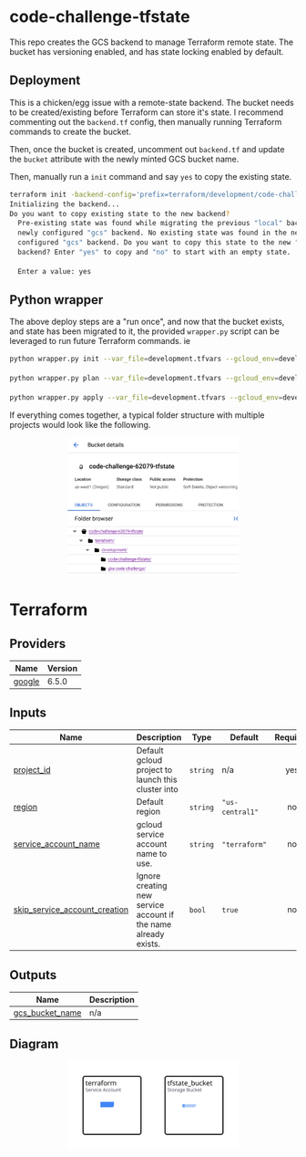 # code-challenge-tfstate

This repo creates the GCS backend to manage Terraform remote state. The bucket has versioning enabled, and has state locking enabled by default.

## Deployment

This is a chicken/egg issue with a remote-state backend. The bucket needs to be created/existing before Terraform can store it's state. I recommend commenting out the `backend.tf` config, then manually running Terraform commands to create the bucket. 

Then, once the bucket is created, uncomment out `backend.tf` and update the `bucket` attribute with the newly minted GCS bucket name.

Then, manually run a `init` command and say `yes` to copy the existing state.

```bash
terraform init -backend-config='prefix=terraform/development/code-challenge-tfstate/'
Initializing the backend...
Do you want to copy existing state to the new backend?
  Pre-existing state was found while migrating the previous "local" backend to the
  newly configured "gcs" backend. No existing state was found in the newly
  configured "gcs" backend. Do you want to copy this state to the new "gcs"
  backend? Enter "yes" to copy and "no" to start with an empty state.

  Enter a value: yes
```

## Python wrapper

The above deploy steps are a "run once", and now that the bucket exists, and state has been migrated to it, the provided `wrapper.py` script can be leveraged to run future Terraform commands. ie

```bash
python wrapper.py init --var_file=development.tfvars --gcloud_env=development --project_name=code-challenge-tfstate

python wrapper.py plan --var_file=development.tfvars --gcloud_env=development --project_name=code-challenge-tfstate

python wrapper.py apply --var_file=development.tfvars --gcloud_env=development --project_name=code-challenge-tfstate
```

If everything comes together, a typical folder structure with multiple projects would look like the following.


<div align=center>
<img src="remote-tfstate.png" alt="remote-tfstate" width="300"/>
</div>

<!-- BEGIN_TF_DOCS -->
# Terraform

## Providers

| Name | Version |
|------|---------|
| <a name="provider_google"></a> [google](#provider\_google) | 6.5.0 |

## Inputs

| Name | Description | Type | Default | Required |
|------|-------------|------|---------|:--------:|
| <a name="input_project_id"></a> [project\_id](#input\_project\_id) | Default gcloud project to launch this cluster into | `string` | n/a | yes |
| <a name="input_region"></a> [region](#input\_region) | Default region | `string` | `"us-central1"` | no |
| <a name="input_service_account_name"></a> [service\_account\_name](#input\_service\_account\_name) | gcloud service account name to use. | `string` | `"terraform"` | no |
| <a name="input_skip_service_account_creation"></a> [skip\_service\_account\_creation](#input\_skip\_service\_account\_creation) | Ignore creating new service account if the name already exists. | `bool` | `true` | no |

## Outputs

| Name | Description |
|------|-------------|
| <a name="output_gcs_bucket_name"></a> [gcs\_bucket\_name](#output\_gcs\_bucket\_name) | n/a |
<!-- END_TF_DOCS -->

## Diagram

<div align=center>
<img src="diagram.svg" alt="diagram" width="300"/>
</div>
